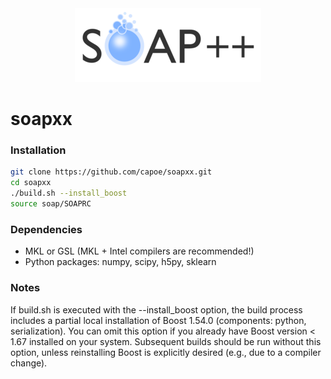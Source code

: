 <div align="center">
    <img src="https://raw.githubusercontent.com/capoe/soapxx/master/web/media/soapxx.png" alt="logo"></img>
</div>

# soapxx

### Installation
```bash
git clone https://github.com/capoe/soapxx.git
cd soapxx
./build.sh --install_boost
source soap/SOAPRC
```

### Dependencies
- MKL or GSL (MKL + Intel compilers are recommended!)
- Python packages: numpy, scipy, h5py, sklearn

### Notes
If build.sh is executed with the --install_boost option, the build process includes a partial local installation of Boost 1.54.0 (components: python, serialization). You can omit this option if you already have Boost version < 1.67 installed on your system. Subsequent builds should be run without this option, unless reinstalling Boost is explicitly desired (e.g., due to a compiler change).

